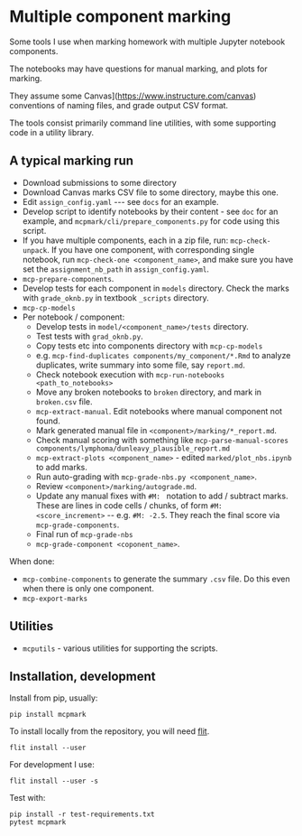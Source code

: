 # Multiple component marking

Some tools I use when marking homework with multiple Jupyter notebook
components.

The notebooks may have questions for manual marking, and plots for marking.

They assume some Canvas](https://www.instructure.com/canvas) conventions of naming files, and grade output CSV format.

The tools consist primarily command line utilities, with some supporting code
in a utility library.

## A typical marking run

* Download submissions to some directory
* Download Canvas marks CSV  file to some directory, maybe this one.
* Edit `assign_config.yaml` --- see `docs` for an example.
* Develop script to identify notebooks by their content - see `doc` for an
  example, and `mcpmark/cli/prepare_components.py` for code using this script.
* If you have multiple components, each in a zip file, run:
  `mcp-check-unpack`.  If you have one component, with corresponding single
  notebook, run `mcp-check-one <component_name>`, and make sure you have set
  the `assignment_nb_path` in `assign_config.yaml`.
* `mcp-prepare-components`.
* Develop tests for each component in `models` directory.  Check the marks
  with `grade_oknb.py` in textbook `_scripts` directory.
* `mcp-cp-models`
* Per notebook / component:
    * Develop tests in `model/<component_name>/tests` directory.
    * Test tests with `grad_oknb.py`.
    * Copy tests etc into components directory with `mcp-cp-models`
    * e.g. `mcp-find-duplicates components/my_component/*.Rmd` to analyze
      duplicates, write summary into some file, say `report.md`.
    * Check notebook execution with `mcp-run-notebooks <path_to_notebooks>`
    * Move any broken notebooks to `broken` directory, and mark in
      `broken.csv` file.
    * `mcp-extract-manual`. Edit notebooks where manual component not found.
    * Mark generated manual file in `<component>/marking/*_report.md`.
    * Check manual scoring with something like `mcp-parse-manual-scores
      components/lymphoma/dunleavy_plausible_report.md`
    * `mcp-extract-plots <component_name>` - edited `marked/plot_nbs.ipynb` to
      add marks.
    * Run auto-grading with `mcp-grade-nbs.py <component_name>`.
    * Review `<component>/marking/autograde.md`.
    * Update any manual fixes with `#M: ` notation to add / subtract marks.
      These are lines in code cells / chunks, of form `#M: <score_increment>`
      -- e.g. `#M: -2.5`.  They reach the final score via
      `mcp-grade-components`.
    * Final run of `mcp-grade-nbs`
    * `mcp-grade-component <coponent_name>`.

When done:

* `mcp-combine-components` to generate the summary `.csv` file.  Do this even
  when there is only one component.
* `mcp-export-marks`

## Utilities

* `mcputils` - various utilities for supporting the scripts.

## Installation, development

Install from pip, usually:

```
pip install mcpmark
```

To install locally from the repository, you will need
[flit](https://pypi.org/project/flit).

```
flit install --user
```

For development I use:

```
flit install --user -s
```

Test with:

```
pip install -r test-requirements.txt
pytest mcpmark
```

